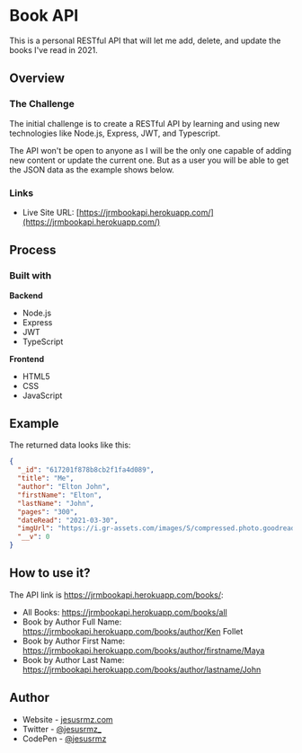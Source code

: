 # Book API

This is a personal RESTful API that will let me add, delete, and update the books I've read in 2021.

## Overview

### The Challenge

The initial challenge is to create a RESTful API by learning and using new technologies like Node.js, Express, JWT, and Typescript.

The API won't be open to anyone as I will be the only one capable of adding new content or update the current one. But as a user you will be able to get the JSON data as the example shows below.

### Links

- Live Site URL: [https://jrmbookapi.herokuapp.com/](https://jrmbookapi.herokuapp.com/)

## Process

### Built with

**Backend**

- Node.js
- Express
- JWT
- TypeScript

**Frontend**

- HTML5
- CSS
- JavaScript

## Example

The returned data looks like this:

```json
{
  "_id": "617201f878b8cb2f1fa4d089",
  "title": "Me",
  "author": "Elton John",
  "firstName": "Elton",
  "lastName": "John",
  "pages": "300",
  "dateRead": "2021-03-30",
  "imgUrl": "https://i.gr-assets.com/images/S/compressed.photo.goodreads.com/books/1553526563l/44303730.jpg",
  "__v": 0
}
```

## How to use it?

The API link is https://jrmbookapi.herokuapp.com/books/:

- All Books: https://jrmbookapi.herokuapp.com/books/all
- Book by Author Full Name: https://jrmbookapi.herokuapp.com/books/author/Ken Follet
- Book by Author First Name: https://jrmbookapi.herokuapp.com/books/author/firstname/Maya
- Book by Author Last Name: https://jrmbookapi.herokuapp.com/books/author/lastname/John

## Author

- Website - [jesusrmz.com](https://jesusrmz.com/)
- Twitter - [@jesusrmz\_](https://twitter.com/jesusrmz_)
- CodePen - [@jesusrmz](https://codepen.io/jesusrmz)
